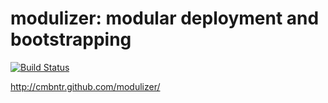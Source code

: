 modulizer: modular deployment and bootstrapping
===============================================

[![Build Status](https://secure.travis-ci.org/cmbntr/modulizer.png)](https://travis-ci.org/cmbntr/modulizer)

http://cmbntr.github.com/modulizer/
